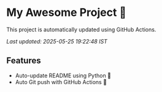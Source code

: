 # My Awesome Project 🚀

This project is automatically updated using GitHub Actions.

_Last updated: 2025-05-25 19:22:48 IST_

## Features
- Auto-update README using Python 🐍
- Auto Git push with GitHub Actions 🤖
